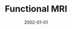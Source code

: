 ---
title: "Functional MRI"
date: 2002-01-01
authors_string: Peter Bandettini
authors:
   - Peter Bandettini
author_ids:
   - peter_bandettini
journal: ''
volume: 
issue: 
pages: 
book_title: ''
publisher: 'Elsevier'
abstract: ''
project_id: 
paper_url: 
doi: 
data_loc: ''
code_loc: ''
file: '/assets/publications//assets/publications/'
file_name: '/assets/publications/'
type: book_chapter
pub_str: 'In:  (2002)'
layout: publication 
---